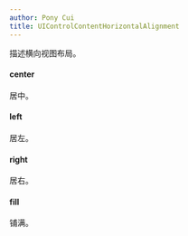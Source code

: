 ```yaml
---
author: Pony Cui
title: UIControlContentHorizontalAlignment
---
```


描述横向视图布局。

#### center
居中。

#### left
居左。

#### right
居右。

#### fill
铺满。